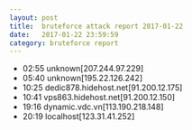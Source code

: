 ```yaml
---
layout: post
title:  bruteforce attack report 2017-01-22
date:   2017-01-22 23:59:59
category: bruteforce report
---
```


* 02:55 unknown[207.244.97.229]
* 05:40 unknown[195.22.126.242]
* 10:25 dedic878.hidehost.net[91.200.12.175]
* 10:41 vps863.hidehost.net[91.200.12.150]
* 19:16 dynamic.vdc.vn[113.190.218.148]
* 20:19 localhost[123.31.41.252]
